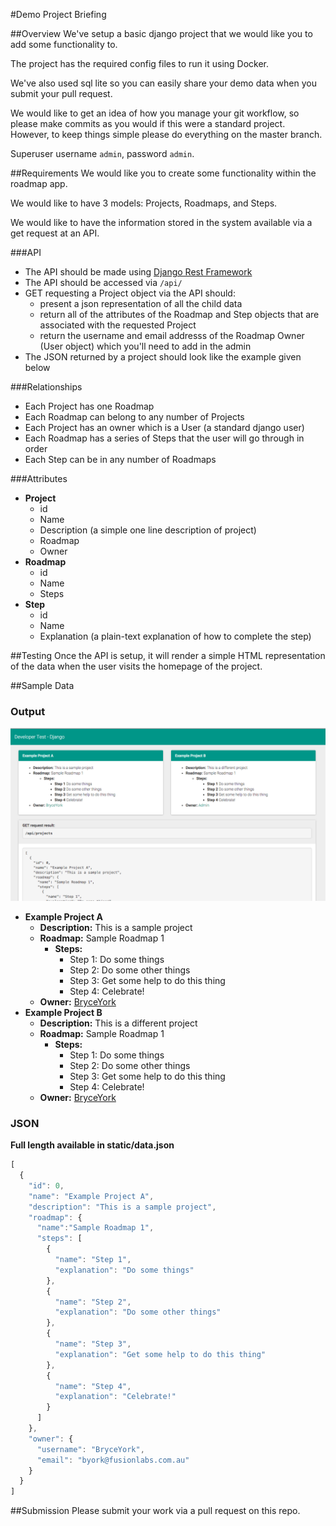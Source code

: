 #Demo Project Briefing

##Overview
We've setup a basic django project that we would like you to add some functionality to.

The project has the required config files to run it using Docker. 

We've also used sql lite so you can easily share your demo data when you submit your pull request.

We would like to get an idea of how you manage your git workflow, so please make commits as you would if this were a standard project. However, to keep things simple please do everything on the master branch.

Superuser username `admin`, password `admin`.


##Requirements
We would like you to create some functionality within the roadmap app.

We would like to have 3 models: Projects, Roadmaps, and Steps.

We would like to have the information stored in the system available via a get request at an API.

###API
- The API should be made using [Django Rest Framework](http://www.django-rest-framework.org/)
- The API should be accessed via `/api/`
- GET requesting a Project object via the API should:
    - present a json representation of all the child data
    - return all of the attributes of the Roadmap and Step objects that are associated with the requested Project
    - return the username and email addresss of the Roadmap Owner (User object) which you'll need to add in the admin
- The JSON returned by a project should look like the example given below

###Relationships
- Each Project has one Roadmap
- Each Roadmap can belong to any number of Projects
- Each Project has an owner which is a User (a standard django user)
- Each Roadmap has a series of Steps that the user will go through in order
- Each Step can be in any number of Roadmaps

###Attributes
- **Project**
    - id
    - Name
    - Description (a simple one line description of project)
    - Roadmap
    - Owner
- **Roadmap**
    - id
    - Name
    - Steps
- **Step**
    - id
    - Name
    - Explanation (a plain-text explanation of how to complete the step)

##Testing
Once the API is setup, it will render a simple HTML representation of the data when the user visits the homepage of the project.


##Sample Data
### Output
![desired output](sample.png)

- **Example Project A**
  - **Description:** This is a sample project
  - **Roadmap:** Sample Roadmap 1
      - **Steps:**
          - Step 1: Do some things
          - Step 2: Do some other things
          - Step 3: Get some help to do this thing
          - Step 4: Celebrate!
  - **Owner:** [BryceYork](mailto:byork@fusionlabs.com.au)
- **Example Project B**
  - **Description:** This is a different project
  - **Roadmap:** Sample Roadmap 1
      - **Steps:**
          - Step 1: Do some things
          - Step 2: Do some other things
          - Step 3: Get some help to do this thing
          - Step 4: Celebrate!
  - **Owner:** [BryceYork](mailto:byork@fusionlabs.com.au)

### JSON
**Full length available in static/data.json**
```javascript
[
  {
    "id": 0,
    "name": "Example Project A",
    "description": "This is a sample project",
    "roadmap": {
      "name":"Sample Roadmap 1",
      "steps": [
        {
          "name": "Step 1",
          "explanation": "Do some things"
        },
        {
          "name": "Step 2",
          "explanation": "Do some other things"
        },
        {
          "name": "Step 3",
          "explanation": "Get some help to do this thing"
        },
        {
          "name": "Step 4",
          "explanation": "Celebrate!"
        }
      ]
    },
    "owner": {
      "username": "BryceYork",
      "email": "byork@fusionlabs.com.au"
    }
  }
]
```

##Submission
Please submit your work via a pull request on this repo.